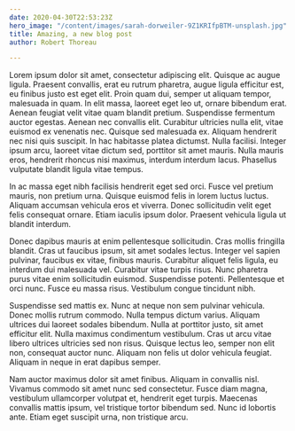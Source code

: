 ```yaml
---
date: 2020-04-30T22:53:23Z
hero_image: "/content/images/sarah-dorweiler-9Z1KRIfpBTM-unsplash.jpg"
title: Amazing, a new blog post
author: Robert Thoreau

---
```

Lorem ipsum dolor sit amet, consectetur adipiscing elit. Quisque ac augue ligula. Praesent convallis, erat eu rutrum pharetra, augue ligula efficitur est, eu finibus justo est eget elit. Proin quam dui, semper ut aliquam tempor, malesuada in quam. In elit massa, laoreet eget leo ut, ornare bibendum erat. Aenean feugiat velit vitae quam blandit pretium. Suspendisse fermentum auctor egestas. Aenean nec convallis elit. Curabitur ultricies nulla elit, vitae euismod ex venenatis nec. Quisque sed malesuada ex. Aliquam hendrerit nec nisi quis suscipit. In hac habitasse platea dictumst. Nulla facilisi. Integer ipsum arcu, laoreet vitae dictum sed, porttitor sit amet mauris. Nulla mauris eros, hendrerit rhoncus nisi maximus, interdum interdum lacus. Phasellus vulputate blandit ligula vitae tempus.

In ac massa eget nibh facilisis hendrerit eget sed orci. Fusce vel pretium mauris, non pretium urna. Quisque euismod felis in lorem luctus luctus. Aliquam accumsan vehicula eros et viverra. Donec sollicitudin velit eget felis consequat ornare. Etiam iaculis ipsum dolor. Praesent vehicula ligula ut blandit interdum.

Donec dapibus mauris at enim pellentesque sollicitudin. Cras mollis fringilla blandit. Cras ut faucibus ipsum, sit amet sodales lectus. Integer vel sapien pulvinar, faucibus ex vitae, finibus mauris. Curabitur aliquet felis ligula, eu interdum dui malesuada vel. Curabitur vitae turpis risus. Nunc pharetra purus vitae enim sollicitudin euismod. Suspendisse potenti. Pellentesque et orci nunc. Fusce eu massa risus. Vestibulum congue tincidunt nibh.

Suspendisse sed mattis ex. Nunc at neque non sem pulvinar vehicula. Donec mollis rutrum commodo. Nulla tempus dictum varius. Aliquam ultrices dui laoreet sodales bibendum. Nulla at porttitor justo, sit amet efficitur elit. Nulla maximus condimentum vestibulum. Cras ut arcu vitae libero ultrices ultricies sed non risus. Quisque lectus leo, semper non elit non, consequat auctor nunc. Aliquam non felis ut dolor vehicula feugiat. Aliquam in neque in erat dapibus semper.

Nam auctor maximus dolor sit amet finibus. Aliquam in convallis nisl. Vivamus commodo sit amet nunc sed consectetur. Fusce diam magna, vestibulum ullamcorper volutpat et, hendrerit eget turpis. Maecenas convallis mattis ipsum, vel tristique tortor bibendum sed. Nunc id lobortis ante. Etiam eget suscipit urna, non tristique arcu.
